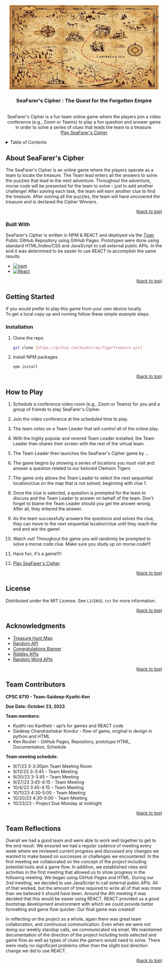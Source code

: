 <!-- PROJECT LOGO -->
<br /> <a name="readme-top"></a>
<div align="center">
  <a href=" https://github.com/Kyathirao/tiger-treasure-hunt/">
    <img src="src/treasurehunt.jpg" alt="Logo" width="480" height="270">
  </a>

<h3 align="center">SeaFarer's Cipher : The Quest for the Forgotten Empire</h3>

  <p align="center">
    <br />
     SeaFarer's Cipher is a fun team online game where the players join a video conference (e.g., Zoom or Teams) to play a fun question and answer game in order to solve a series of clues that leads the team to a treasure.
    <br />
    <a href="https://kyathirao.github.io/tiger-treasure-hunt/">Play SeaFarer's Cipher</a>
  </p>
</div>


<!-- TABLE OF CONTENTS -->
<details>
  <summary>Table of Contents</summary> 
  <ol>
    <li><a href="#about-SeaFarer's-Cipher">About SeaFarer's Cipher</a></li> 
    <li><a href="#built-with">Built With</a></li>
    <li><a href="#getting-started">Getting Started</a></li>
    <li><a href="#installation">Installation</a></li>
    <li><a href="#howtoplay">How to Play</a></li>
    <li><a href="#license">License</a></li>
    <li><a href="#acknowledgments">Acknowledgments</a></li>
    <li><a href="#teamcontributors">Team Contributors</a></li>
    <li><a href="#reflections">Team Reflections</a></li>
  </ol>
</details>


<!-- ABOUT THE GAME -->
## About SeaFarer's Cipher <a name="about-tiger-treasure-hunt"></a>

The SeaFarer's Cipher is an online game where the players operate as a team to locate the treasure. The Team lead enters all the answers to solve the puzzles that lead to the next adventure.  Throughout the adventure, morse code will be presented for the team to solve – just to add another challenge! After solving each task, the team will earn another clue to find the treasure.  After solving all the puzzles, the team will have uncovered the treasure and is declared the Cipher Winners.

<p align="right">(<a href="#readme-top">back to top</a>)</p>


### Built With <a name="built-with"></a>

SeaFarer's Cipher is written in NPM & REACT and deployed via the [Tiger](https://github.com/kyathirao/TigerTreasure.github.io) Public GitHub Repository using GitHub Pages.  Prototypes were done using standard HTML/Index/CSS and JavaScript to call external public APIs.  In the end it was determined to be easier to use REACT to accomplish the same results.

* [![npm][npm.js]][npm-url]
* [![React][React.js]][React-url]

<p align="right">(<a href="#readme-top">back to top</a>)</p>


<!-- GETTING STARTED -->
## Getting Started <a name="getting-started"></a>

If you would prefer to play this game from your own device locally.  
To get a local copy up and running follow these simple example steps.

### Installation <a name="installation"></a>

1. Clone the repo
   ```sh
   git clone [https://github.com/kyathirao/TigerTreasure.git]
   ```
2. Install NPM packages
   ```sh
   npm install
   ```

<p align="right">(<a href="#readme-top">back to top</a>)</p>


<!-- Game Play Instructions -->
## How to Play <a name="howtoplay"></a>

1. Schedule a conference video room  (e.g., Zoom or Teams)  for you and a group of friends to play SeaFarer's Cipher.
2. Join the video conference at the scheduled time to play.
3. The team votes on a Team Leader that will control all of the online play.
4. With the highly popular and revered Team Leader installed, the Team Leader then shares their screen with the rest of the virtual team.
5. The Team Leader then launches the SeaFarer's Cipher game by ...
6. The game begins by showing a series of locations you must visit and answer a question related to our beloved Clemson Tigers
7. The game only allows the Team Leader to select the next sequential location/clue on the map that is not solved, beginning with clue 1.
8. Once the clue is selected, a question is prompted for the team to discuss and the Team Leader to answer on behalf of the team.  Don't forget to blame the Team Leader should you get the answer wrong.  After all, they entered the answer.
9. As the team successfully answers the questions and solves the clue, they can move to the next sequential location/clue until they reach the end and win the game!
10. Watch out! Throughout the game you will randomly be prompted to solve a morse code clue.  Make sure you study up on morse code!!!
11. Have fun, it's a game!!!!

12.  <a href="https://kyathirao.github.io/tiger-treasure-hunt/">Play SeaFarer's Cipher</a>

<p align="right">(<a href="#readme-top">back to top</a>)</p>


<!-- LICENSE -->
## License <a name="license"></a>

Distributed under the MIT License. See `LICENSE.txt` for more information.

<p align="right">(<a href="#readme-top">back to top</a>)</p>

<!-- ACKNOWLEDGMENTS -->
## Acknowledgments <a name="acknowledgements"></a>

* [Treasure Hunt Map](https://www.google.com/url?sa=i&url=https%3A%2F%2Fescapetrails.co%2F5-steps-to-making-a-fun-treasure-hunt%2F&psig=AOvVaw1wrdwGNjpaetxlDkIT-lC3&ust=1698077742486000&source=images&cd=vfe&opi=89978449&ved=0CBMQ3YkBahcKEwig8P3WhoqCAxUAAAAAHQAAAAAQBg)
* [Random API](https://riddles-api.vercel.app/random)
* [Congratulations Banner](https://media.istockphoto.com/id/1368531657/vector/congratulations-colorful-typography-banner.jpg?s=612x612&w=0&k=20&c=wLDsEtMDLracjmXSWOownzagyurdZH-lXlNLmZXWsVM=)
* [Riddles APIs](https://riddles-api.vercel.app/random)
* [Random Word APIs]( https://random-word-api.herokuapp.com/word)

<p align="right">(<a href="#readme-top">back to top</a>)</p>

<!-- Team Members -->
## Team Contributors <a name="teamcontributors"></a>

**CPSC 8710 - Team-Saideep-Kyathi-Ken**

**Due Date: October 23, 2023**

**Team members:**
* Kyathi rao  Kantheti - api’s for games and REACT code
* Saideep Chandrashekar Kondur - flow of game, original in design in python and HTML
* Ken Roulier - GitHub Pages, Repository, prototype HTML, Documentation, Schedule

**Team meeting schedule:**
* 9/7/23  3-3:30pm Team Meeting Room 
* 9/13/23  3-3:45 - Team Meeting 
* 9/20/23  3-3:45 – Team Meeting 
* 9/27/23  3:45-4:15 - Team Meeting 
* 10/4/23  3:45-4:15 – Team Meeting 
* 10/11/23  4:30-5:00 - Team Meeting 
* 10/20/23  4:30-5:00 - Team Meeting 
* 10/23/23 - Project Due Monday at midnight 

<p align="right">(<a href="#readme-top">back to top</a>)</p>

<!-- Team Members -->
## Team Reflections <a name="reflections"></a>

Overall we had a good team and were able to work well together to get to the end result.  We ensured we had a regular cadence of meeting every week where we reviewed current progress and discussed any changes we wanted to make based on successes or challenges we encountered.   In the first meeting we collaborated on the concept of the project including potential tools and a game flow.  In addition, we established roles and activities in the first meeting that allowed us to show progress in the following meeting.  We began using GitHub Pages and HTML.  During our 2nd meeting, we decided to use JavaScript to call external public APIs.  All of that worked, but the amount of time required to write all of that was more than we believed it should have been.  Around the 4th meeting it was decided that this would be easier using REACT.  REACT provided us a good bootstrap development environment with which we could provide better formatting and game flow quicker.   Our final game was created!

In reflecting on the project as a whole, again there was great team collaboration, and continuous communication.  Even when we were not doing our weekly standup calls, we communicated via email.  We maintained documentation of the direction of the project including tools selected and game flow as well as types of clues the gamers would need to solve.  There were really no significant problems other than the slight tool direction change we did to use REACT. 

<p align="right">(<a href="#readme-top">back to top</a>)</p>

<!-- MARKDOWN LINKS & IMAGES -->
<!-- https://www.markdownguide.org/basic-syntax/#reference-style-links -->
[contributors-shield]: https://img.shields.io/github.com/contributors/kyathirao/tiger-treasure-hunt.svg?style=for-the-badge
[React.js]: https://img.shields.io/badge/React-20232A?style=for-the-badge&logo=react&logoColor=61DAFB
[npm.js]: https://img.shields.io/badge/npm-20232A?style=for-the-badge&logo=npm&logoColor=61DAFB
[React-url]: https://reactjs.org/
[npm-url]: https://npmjs.com/
